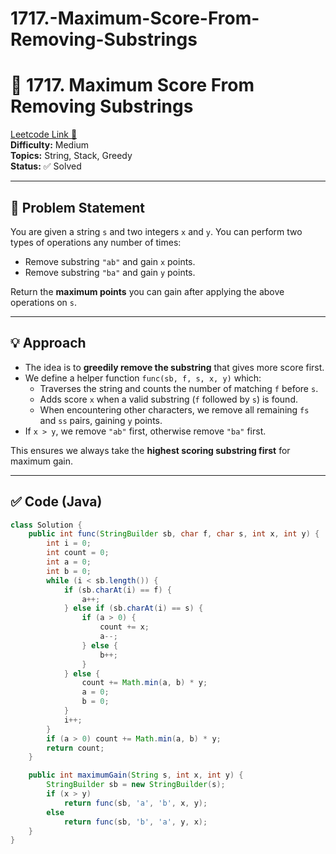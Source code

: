 # 1717.-Maximum-Score-From-Removing-Substrings

# 🧮 1717. Maximum Score From Removing Substrings

[Leetcode Link 🔗](https://leetcode.com/problems/maximum-score-from-removing-substrings/)  
**Difficulty:** Medium  
**Topics:** String, Stack, Greedy  
**Status:** ✅ Solved

---

## 📄 Problem Statement

You are given a string `s` and two integers `x` and `y`. You can perform two types of operations any number of times:

- Remove substring `"ab"` and gain `x` points.
- Remove substring `"ba"` and gain `y` points.

Return the **maximum points** you can gain after applying the above operations on `s`.

---

## 💡 Approach

- The idea is to **greedily remove the substring** that gives more score first.
- We define a helper function `func(sb, f, s, x, y)` which:
  - Traverses the string and counts the number of matching `f` before `s`.
  - Adds score `x` when a valid substring (`f` followed by `s`) is found.
  - When encountering other characters, we remove all remaining `fs` and `ss` pairs, gaining `y` points.
- If `x > y`, we remove `"ab"` first, otherwise remove `"ba"` first.

This ensures we always take the **highest scoring substring first** for maximum gain.

---

## ✅ Code (Java)

```java
class Solution {
    public int func(StringBuilder sb, char f, char s, int x, int y) {
        int i = 0;
        int count = 0;
        int a = 0;
        int b = 0;
        while (i < sb.length()) {
            if (sb.charAt(i) == f) {
                a++;
            } else if (sb.charAt(i) == s) {
                if (a > 0) {
                    count += x;
                    a--;
                } else {
                    b++;
                }
            } else {
                count += Math.min(a, b) * y;
                a = 0;
                b = 0;
            }
            i++;
        }
        if (a > 0) count += Math.min(a, b) * y;
        return count;
    }

    public int maximumGain(String s, int x, int y) {
        StringBuilder sb = new StringBuilder(s);
        if (x > y)
            return func(sb, 'a', 'b', x, y);
        else
            return func(sb, 'b', 'a', y, x);
    }
}

